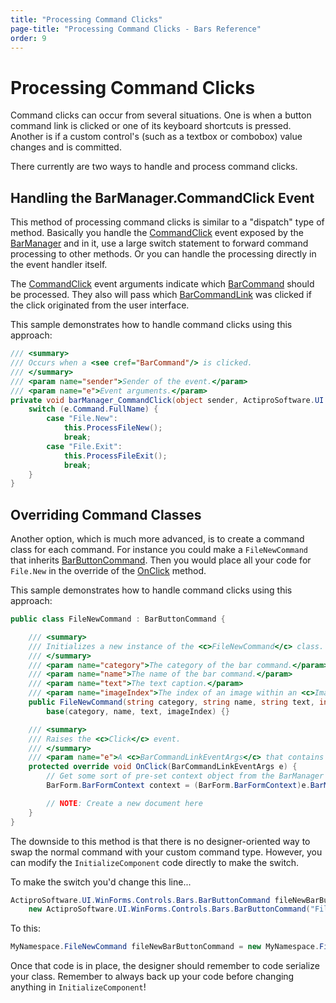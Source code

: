 ```yaml
---
title: "Processing Command Clicks"
page-title: "Processing Command Clicks - Bars Reference"
order: 9
---
```

# Processing Command Clicks

Command clicks can occur from several situations.  One is when a button command link is clicked or one of its keyboard shortcuts is pressed.  Another is if a custom control's (such as a textbox or combobox) value changes and is committed.

There currently are two ways to handle and process command clicks.

## Handling the BarManager.CommandClick Event

This method of processing command clicks is similar to a "dispatch" type of method.  Basically you handle the [CommandClick](xref:ActiproSoftware.UI.WinForms.Controls.Bars.BarManager.CommandClick) event exposed by the [BarManager](xref:ActiproSoftware.UI.WinForms.Controls.Bars.BarManager) and in it, use a large switch statement to forward command processing to other methods.  Or you can handle the processing directly in the event handler itself.

The [CommandClick](xref:ActiproSoftware.UI.WinForms.Controls.Bars.BarManager.CommandClick) event arguments indicate which [BarCommand](xref:ActiproSoftware.UI.WinForms.Controls.Bars.BarCommand) should be processed.  They also will pass which [BarCommandLink](xref:ActiproSoftware.UI.WinForms.Controls.Bars.BarCommandLink) was clicked if the click originated from the user interface.

This sample demonstrates how to handle command clicks using this approach:

```csharp
/// <summary>
/// Occurs when a <see cref="BarCommand"/> is clicked.
/// </summary>
/// <param name="sender">Sender of the event.</param>
/// <param name="e">Event arguments.</param>
private void barManager_CommandClick(object sender, ActiproSoftware.UI.WinForms.Controls.Bars.BarCommandLinkEventArgs e) {
	switch (e.Command.FullName) {
		case "File.New":
			this.ProcessFileNew();
			break;
		case "File.Exit":
			this.ProcessFileExit();
			break;
	}
}
```

## Overriding Command Classes

Another option, which is much more advanced, is to create a command class for each command.  For instance you could make a `FileNewCommand` that inherits [BarButtonCommand](xref:ActiproSoftware.UI.WinForms.Controls.Bars.BarButtonCommand).  Then you would place all your code for `File.New` in the override of the [OnClick](xref:ActiproSoftware.UI.WinForms.Controls.Bars.BarButtonCommand.OnClick*) method.

This sample demonstrates how to handle command clicks using this approach:

```csharp
public class FileNewCommand : BarButtonCommand {

	/// <summary>
	/// Initializes a new instance of the <c>FileNewCommand</c> class. 
	/// </summary>
	/// <param name="category">The category of the bar command.</param>
	/// <param name="name">The name of the bar command.</param>
	/// <param name="text">The text caption.</param>
	/// <param name="imageIndex">The index of an image within an <c>ImageList</c>.</param>
	public FileNewCommand(string category, string name, string text, int imageIndex) : 
		base(category, name, text, imageIndex) {}

	/// <summary>
	/// Raises the <c>Click</c> event.
	/// </summary>
	/// <param name="e">A <c>BarCommandLinkEventArgs</c> that contains the event data.</param>
	protected override void OnClick(BarCommandLinkEventArgs e) {
		// Get some sort of pre-set context object from the BarManager's Tag property
		BarForm.BarFormContext context = (BarForm.BarFormContext)e.BarManager.Tag;

		// NOTE: Create a new document here
	}
}
```

The downside to this method is that there is no designer-oriented way to swap the normal command with your custom command type.  However, you can modify the `InitializeComponent` code directly to make the switch.

To make the switch you'd change this line...

```csharp
ActiproSoftware.UI.WinForms.Controls.Bars.BarButtonCommand fileNewBarButtonCommand = 
	new ActiproSoftware.UI.WinForms.Controls.Bars.BarButtonCommand("File", "New", "&New...", -1);
```

To this:

```csharp
MyNamespace.FileNewCommand fileNewBarButtonCommand = new MyNamespace.FileNewCommand("File", "New", "&New...", -1);
```

Once that code is in place, the designer should remember to code serialize your class.  Remember to always back up your code before changing anything in `InitializeComponent`!
